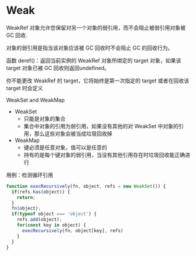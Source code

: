# Weak
WeakRef 对象允许您保留对另一个对象的弱引用，而不会阻止被弱引用对象被 GC 回收.

对象的弱引用是指当该对象应该被 GC 回收时不会阻止 GC 的回收行为。

函数 deref()：返回当前实例的 WeakRef 对象所绑定的 target 对象，如果该 target 对象已被 GC 回收则返回undefined。

你不能更改 WeakRef 的 target，它将始终是第一次指定的 target 或者在回收该 target 时会定义

WeakSet and WeakMap
* WeakSet
  * 只能是对象的集合
  * 集合中对象的引用为弱引用，如果没有其他的对 WeakSet 中对象的引用，那么这些对象会被当成垃圾回收掉
* WeakMap
  * 键必须是任意对象，值可以是任意的
  * 持有的是每个键对象的弱引用，当没有其他引用存在时垃圾回收能正确进行

用例：检测循环引用
```js
function execRecursively(fn, object, refs = new WeakSet()) {
  if(refs.has(object)) {
    return;
  }
  fn(object);
  if(typeof object === 'object') {
    refs.add(object);
    for(const key in object) {
      execRecursively(fn, object[key], refs)
    }
  }
}
```
